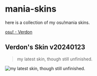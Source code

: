 # mania-skins

here is a collection of my osu!mania skins.

[osu! - Verdon](https://osu.ppy.sh/users/verdon)

## Verdon's Skin v20240123
> my latest skin, though still unfinished.

![my latest skin, though still unfinished.](https://imgur.com/a/SmfvZiJ)